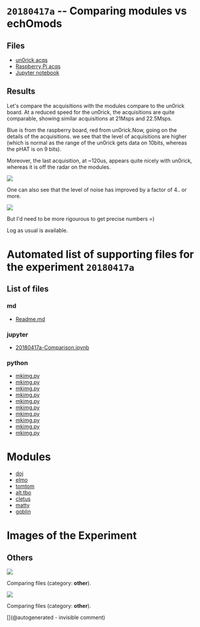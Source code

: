 # `20180417a` -- Comparing modules vs echOmods

## Files

* [un0rick acqs](/include/20180417a/20180403a.npz)
* [Raspberry Pi acqs](/include/20180417a/20180415r.npz)
* [Jupyter notebook](/include/20180417a/20180417a-Comparison.ipynb)

## Results

Let's compare the acquisitions with the modules compare to the un0rick board. At a reduced speed for the un0rick, the acquisitions are quite comparable, showing similar acquisitions at 21Msps and 22.5Msps.

Blue is from the raspberry board, red from un0rick.Now, going on the details of the acquisitions. we see that the level of acquisitions are higher (which is normal as the range of the un0rick gets data on 10bits, whereas the pHAT is on 9 bits).

Moreover, the last acquisition, at ~120us, appears quite nicely with un0rick, whereas it is off the radar on the modules.

![](/include/20180417a/comparing.jpg)

​One can also see that the level of noise has improved by a factor of 4.. or more.

![](/include/20180417a/details.jpg)

But I'd need to be more rigourous to get precise numbers =)

Log as usual is available.


# Automated list of supporting files for the __experiment `20180417a`__

## List of files

### md

* [Readme.md](/include/20180417a/Readme.md)


### jupyter

* [20180417a-Comparison.ipynb](/include/20180417a/20180417a-Comparison.ipynb)


### python

* [mkimg.py](/include/images/202005/duc2m/mkimg.py)
* [mkimg.py](/include/20200809r/images/apogee5MHz/mkimg.py)
* [mkimg.py](/include/images/202005/apogee/mkimg.py)
* [mkimg.py](/include/20200809r/images/ausonics75/mkimg.py)
* [mkimg.py](/include/images/202005/myapo/mkimg.py)
* [mkimg.py](/include/20200809r/images/bard/mkimg.py)
* [mkimg.py](/include/images/202005/linscan/mkimg.py)
* [mkimg.py](/include/20180417a/mkimg.py)
* [mkimg.py](/include/20200809r/mkimg.py)
* [mkimg.py](/include/20200809r/images/hp2121/mkimg.py)





# Modules

* [doj](/doj/)
* [elmo](/elmo/)
* [tomtom](/retired/tomtom/)
* [alt.tbo](/retired/alt.tbo/)
* [cletus](/retired/cletus/)
* [matty](/matty/)
* [goblin](/goblin/)




# Images of the Experiment

## Others

![](/include/20180417a/comparing.jpg)

Comparing files (category: __other__).

![](/include/20180417a/details.jpg)

Comparing files (category: __other__).










[](@autogenerated - invisible comment)